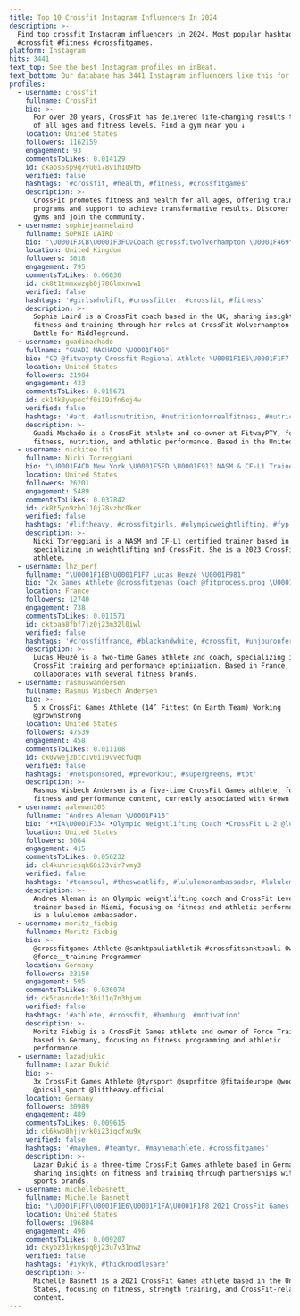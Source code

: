 ```yaml
---
title: Top 10 Crossfit Instagram Influencers In 2024
description: >-
  Find top crossfit Instagram influencers in 2024. Most popular hashtags:
  #crossfit #fitness #crossfitgames.
platform: Instagram
hits: 3441
text_top: See the best Instagram profiles on inBeat.
text_bottom: Our database has 3441 Instagram influencers like this for you to collaborate.
profiles:
  - username: crossfit
    fullname: CrossFit
    bio: >-
      For over 20 years, CrossFit has delivered life-changing results to people
      of all ages and fitness levels. Find a gym near you ↓
    location: United States
    followers: 1162159
    engagement: 93
    commentsToLikes: 0.014129
    id: ckaos5sp9q7yu0i78vih109h5
    verified: false
    hashtags: '#crossfit, #health, #fitness, #crossfitgames'
    description: >-
      CrossFit promotes fitness and health for all ages, offering training
      programs and support to achieve transformative results. Discover local
      gyms and join the community.
  - username: sophiejeannelaird
    fullname: SOPHIE LAIRD ♡
    bio: "\U0001F3CB\U0001F3FC‍♀️Coach @crossfitwolverhampton \U0001F469\U0001F3FC‍\U0001F4BB@battleformiddleground // @repitoutuk"
    location: United Kingdom
    followers: 3618
    engagement: 795
    commentsToLikes: 0.06036
    id: ck8t1tmmxwzgb0j786lmxnvw1
    verified: false
    hashtags: '#girlswholift, #crossfitter, #crossfit, #fitness'
    description: >-
      Sophie Laird is a CrossFit coach based in the UK, sharing insights on
      fitness and training through her roles at CrossFit Wolverhampton and
      Battle for Middleground.
  - username: guadimachado
    fullname: "GUADI MACHADO \U0001F406"
    bio: "CO @fitwaypty Crossfit Regional Athlete \U0001F1E6\U0001F1F7 \U0001F4AA\U0001F3FD GUADI10 % @lycanfitnesspa ⚡️ Guadimachado % @bblatino507"
    location: United States
    followers: 21984
    engagement: 433
    commentsToLikes: 0.015671
    id: ck14k8ywpocff0i19ifn6oj4w
    verified: false
    hashtags: '#art, #atlasnutrition, #nutritionforrealfitness, #nutrici'
    description: >-
      Guadi Machado is a CrossFit athlete and co-owner at FitwayPTY, focusing on
      fitness, nutrition, and athletic performance. Based in the United States.
  - username: nickitee.fit
    fullname: Nicki Torreggiani
    bio: "\U0001F4CD New York \U0001F5FD \U0001F913 NASM & CF-L1 Trainer \U0001F3CB\U0001F3FB‍♀️ Weightlifting ➡️ CrossFit \U0001F4AACrossFit Games Athlete '23 (Team) \U0001FAF6\U0001F3FB @conquerathlete"
    location: United States
    followers: 26201
    engagement: 5489
    commentsToLikes: 0.037842
    id: ck8t5yn9zbol10j78vzbc0ker
    verified: false
    hashtags: '#liftheavy, #crossfitgirls, #olympicweightlifting, #fyp'
    description: >-
      Nicki Torreggiani is a NASM and CF-L1 certified trainer based in New York,
      specializing in weightlifting and CrossFit. She is a 2023 CrossFit Games
      athlete.
  - username: lhz_perf
    fullname: "\U0001F1EB\U0001F1F7 Lucas Heuzé \U0001F981"
    bio: "2x Games Athlete @crossfitgenas Coach @fitprocess.prog \U0001F4C8 . @purvitae.fr @fitandrack @unchained_fr @monka_france"
    location: France
    followers: 12740
    engagement: 738
    commentsToLikes: 0.011571
    id: cktoaa8fbf7jz0j23m32l0iwl
    verified: false
    hashtags: '#crossfitfrance, #blackandwhite, #crossfit, #unjouronfera120sousfatigue'
    description: >-
      Lucas Heuzé is a two-time Games athlete and coach, specializing in
      CrossFit training and performance optimization. Based in France, he
      collaborates with several fitness brands.
  - username: rasmuswandersen
    fullname: Rasmus Wisbech Andersen
    bio: >-
      5 x CrossFit Games Athlete (14’ Fittest On Earth Team) Working
      @grownstrong
    location: United States
    followers: 47539
    engagement: 458
    commentsToLikes: 0.011108
    id: ck0vwej2btc1v0i19vvecfuqm
    verified: false
    hashtags: '#notsponsored, #preworkout, #supergreens, #tbt'
    description: >-
      Rasmus Wisbech Andersen is a five-time CrossFit Games athlete, focusing on
      fitness and performance content, currently associated with Grown Strong.
  - username: aaleman305
    fullname: "Andres Aleman \U0001F418"
    bio: "•MIA\U0001F334 •Olympic Weightlifting Coach •CrossFit L-2 @lululemon - Ambassador #teamSOUL @teamsoulftl & @teamsoulmiami @nocco.usa - Ambassador"
    location: United States
    followers: 5064
    engagement: 415
    commentsToLikes: 0.056232
    id: cl4kuhricsqk60i23vir7vmy3
    verified: false
    hashtags: '#teamsoul, #thesweatlife, #lululemonambassador, #lululemo'
    description: >-
      Andres Aleman is an Olympic weightlifting coach and CrossFit Level 2
      trainer based in Miami, focusing on fitness and athletic performance. He
      is a lululemon ambassador.
  - username: moritz_fiebig
    fullname: Moritz Fiebig
    bio: >-
      @crossfitgames Athlete @sanktpauliathletik #crossfitsanktpauli Owner
      @force__training Programmer
    location: Germany
    followers: 23150
    engagement: 595
    commentsToLikes: 0.036074
    id: ck5casncde1t30i11q7n3hjvm
    verified: false
    hashtags: '#athlete, #crossfit, #hamburg, #motivation'
    description: >-
      Moritz Fiebig is a CrossFit Games athlete and owner of Force Training,
      based in Germany, focusing on fitness programming and athletic
      performance.
  - username: lazadjukic
    fullname: Lazar Đukić
    bio: >-
      3x CrossFit Games Athlete @tyrsport @suprfitde @fitaideurope @wodproofapp
      @picsil_sport @liftheavy.official
    location: Germany
    followers: 30989
    engagement: 489
    commentsToLikes: 0.009615
    id: cl6kwo8hjjvrk0i23igcfxu9x
    verified: false
    hashtags: '#mayhem, #teamtyr, #mayhemathlete, #crossfitgames'
    description: >-
      Lazar Đukić is a three-time CrossFit Games athlete based in Germany,
      sharing insights on fitness and training through partnerships with various
      sports brands.
  - username: michellebasnett_
    fullname: Michelle Basnett
    bio: "\U0001F1FF\U0001F1E6\U0001F1FA\U0001F1F8 2021 CrossFit Games Athlete @bornprimitive"
    location: United States
    followers: 196804
    engagement: 496
    commentsToLikes: 0.009207
    id: ckybz31yknspq0j23u7v31nwz
    verified: false
    hashtags: '#iykyk, #thicknoodlesare'
    description: >-
      Michelle Basnett is a 2021 CrossFit Games athlete based in the United
      States, focusing on fitness, strength training, and CrossFit-related
      content.
---
```


